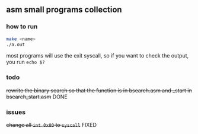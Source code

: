## asm small programs collection

### how to run
```sh
make <name>
./a.out
```
most programs will use the exit syscall, so if you want to check the output, you run `echo $?`

### todo
~~rewrite the binary search so that the function is in bsearch.asm and _start in bsearch_start.asm~~ DONE

### issues
~~change all `int 0x80` to `syscall`~~ FIXED
